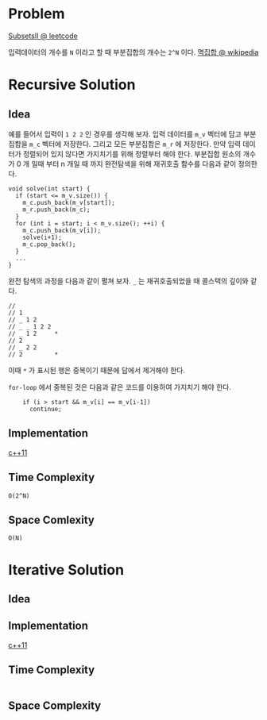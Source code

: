 # Problem

[SubsetsII @ leetcode](https://leetcode.com/problems/subsets-ii/description/)

입력데이터의 개수를 `N` 이라고 할 때 부분집합의 개수는 `2^N` 이다.
[멱집합 @
wikipedia](https://ko.wikipedia.org/wiki/%EB%A9%B1%EC%A7%91%ED%95%A9)

# Recursive Solution

## Idea

예를 들어서 입력이 `1 2 2` 인 경우를 생각해 보자. 입력 데이터를 `m_v`
벡터에 담고 부분집합을 `m_c` 벡터에 저장한다. 그리고 모든 부분집합은
`m_r` 에 저장한다.  만약 입력 데이터가 정렬되어 있지 않다면 가지치기를
위해 정렬부터 해야 한다. 부분집합 원소의 개수가 0 개 일때 부터 n 개일
때 까지 완전탐색을 위해 재귀호출 함수를 다음과 같이 정의한다.

```
void solve(int start) {
  if (start <= m_v.size()) {
    m_c.push_back(m_v[start]);
    m_r.push_back(m_c);
  }
  for (int i = start; i < m_v.size(); ++i) {
    m_c.push_back(m_v[i]);
    solve(i+1);
    m_c.pop_back();
  }
  ...
}
```

완전 탐색의 과정을 다음과 같이 펼쳐 보자. `_` 는 재귀호출되었을 때
콜스택의 깊이와 같다.

```
//
// 1
// _ 1 2
// _ _ 1 2 2
// _ 1 2     *
// 2
// _ 2 2
// 2         *
```

이때 `*` 가 표시된 행은 중복이기 때문에 답에서 제거해야 한다.

`for-loop` 에서 중복된 것은 다음과 같은 코드를 이용하여 가지치기 해야 한다.

```
    if (i > start && m_v[i] == m_v[i-1])
      continue;
```

## Implementation

[c++11](a.cpp)

## Time Complexity

```
O(2^N)
```

## Space Comlexity

```
O(N)
```

# Iterative Solution

## Idea

## Implementation

[c++11](a.cpp)

## Time Complexity

```
```

## Space Complexity

```
```
